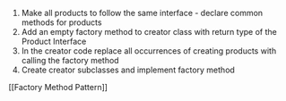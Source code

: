 1. Make all products to follow the same interface - declare common methods for products
2. Add an empty factory method to creator class with return type of the Product Interface
3. In the creator code replace all occurrences of creating products with calling the factory method
4. Create creator subclasses and implement factory method


[[Factory Method Pattern]]